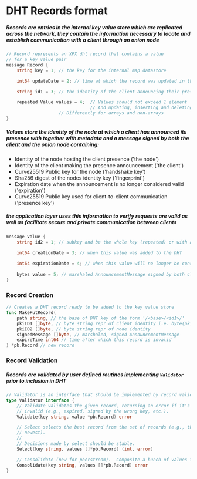 # DHT Records format

##### Records are entries in the internal key value store which are replicated across the network, they contain the information necessary to locate and establish communication with a client through an onion node

```go
// Record represents an XPX dht record that contains a value
// for a key value pair
message Record {
	string key = 1; // the key for the internal map datastore

	int64 updateDate = 2; // time at which the record was updated in the ledger

	string id1 = 3; // the identity of the client announcing their presence

	repeated Value values = 4;  // Values should not exceed 1 element
	                            // And updating, inserting and deleting operates
				    // Differently for arrays and non-arrays	
}
```

##### Values store the identity of the node at which a client has announced its presence with together with metadata and a message signed by both the client and the onion node containing:

* Identity of the node hosting the client presence ('the node')
* Identity of the client making the presence announcement ('the client')
* Curve25519 Public key for the node ('handshake key')
* Sha256 digest of the nodes identity key ('fingerprint')
* Expiration date when the announcement is no longer considered valid ('expiration')
* Curve25519 Public key used for client-to-client communication ('presence key')

##### the application layer uses this information to verify requests are valid as well as facilitate secure and private communication between clients

```go
message Value {
    string id2 = 1; // subkey and be the whole key (repeated) or with an additional layer appended

    int64 creationDate = 3; // when this value was added to the DHT
    
    int64 expirationDate = 4; // when this value will no longer be considered valid
    
    bytes value = 5; // marshaled AnnouncementMessage signed by both client and node
}
```

### Record Creation

```go
// Creates a DHT record ready to be added to the key value store
func MakePutRecord(
    path string, // the base of DHT key of the form '/<base>/<id1>/'
    pkiID1 []byte, // byte string repr of client identity i.e. byte(pki.Identity.String())
    pkiID2 []byte, // byte string repr of node identity
    signedMessage []byte, // marshaled, signed AnnouncementMessage
    expireTime int64 // time after which this record is invalid
) *pb.Record // new record
```

### Record Validation

##### Records are validated by user defined routines implementing `Validator` prior to inclusion in DHT 
```go
// Validator is an interface that should be implemented by record validators.
type Validator interface {
	// Validate validates the given record, returning an error if it's
	// invalid (e.g., expired, signed by the wrong key, etc.).
	Validate(key string, value *pb.Record) error

	// Select selects the best record from the set of records (e.g., the
	// newest).
	//
	// Decisions made by select should be stable.
	Select(key string, values []*pb.Record) (int, error)

	// Consolidate (new for peerstream).  Composite a bunch of values for a single key
	Consolidate(key string, values []*pb.Record) error
}
```

